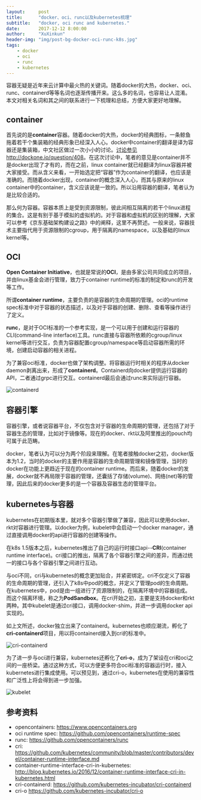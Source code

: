 ```yaml
---
layout:     post
title:      "docker、oci、runc以及kubernetes梳理"
subtitle:   "docker, oci runc and kubernetes."
date:       2017-12-12 8:00:00
author:     "XuXinkun"
header-img: "img/post-bg-docker-oci-runc-k8s.jpg"
tags:
    - docker
    - oci
    - runc
    - kubernetes
---
```



容器无疑是近年来云计算中最火热的关键词。随着docker的大热，docker、oci、runc、containerd等等名词也逐渐传播开来。这么多的名词，也容易让人混淆。本文对相关名词和其之间的联系进行一下梳理和总结，方便大家更好地理解。

## container

首先说的是**container**容器。随着docker的大热，docker的经典图标，一条鲸鱼拖着若干个集装箱的经典形象已经深入人心。docker中container的翻译是译为容器还是集装箱，中文社区做过一次小小的讨论。[讨论参见http://dockone.io/question/408](http://dockone.io/question/408)。在这次讨论中，笔者的意见是container并不是docker出现了才有的，而在之前，linux container就已经翻译为linux容器并被大家接受。而从含义来看，一开始选定把“容器”作为container的翻译，也应该是准确的。而随着docker出现，container的概念深入人心，而其与原来的linux container中的container，含义应该说是一致的。所以沿用容器的翻译，笔者认为是比较合适的。

那么何为容器。容器本质上是受到资源限制，彼此间相互隔离的若干个linux进程的集合。这是有别于基于模拟的虚拟机的。对于容器和虚拟机的区别的理解，大家可以参考《京东基础架构建设之路》中的阐释，这里不再赘述。一般来说，容器技术主要指代用于资源限制的cgroup，用于隔离的namespace，以及基础的linux kernel等。

## OCI

**Open Container Initiative**，也就是常说的**OCI**，是由多家公司共同成立的项目，并由linux基金会进行管理，致力于container runtime的标准的制定和runc的开发等工作。

所谓**container runtime**，主要负责的是容器的生命周期的管理。oci的runtime spec标准中对于容器的状态描述，以及对于容器的创建、删除、查看等操作进行了定义。

**runc**，是对于OCI标准的一个参考实现，是一个可以用于创建和运行容器的CLI(command-line interface)工具。runc直接与容器所依赖的cgroup/linux kernel等进行交互，负责为容器配置cgroup/namespace等启动容器所需的环境，创建启动容器的相关进程。

为了兼容oci标准，docker也做了架构调整。将容器运行时相关的程序从docker daemon剥离出来，形成了**containerd**。Containerd向docker提供运行容器的API，二者通过grpc进行交互。containerd最后会通过runc来实际运行容器。

![containerd](https://xuxinkun.github.io/img/docker-oci-runc-k8s/containerd.png)

## 容器引擎

容器引擎，或者说容器平台，不仅包含对于容器的生命周期的管理，还包括了对于容器生态的管理，比如对于镜像等。现在的docker、rkt以及阿里推出的pouch均可属于此范畴。

docker，笔者认为可以分为两个阶段来理解。在笔者接触docker之初，docker版本为1.2，当时的docker的主要作用是容器的生命周期管理和镜像管理，当时的docker在功能上更趋近于现在的container runtime。而后来，随着docker的发展，docker就不再局限于容器的管理，还囊括了存储(volume)、网络(net)等的管理，因此后来的docker更多的是一个容器及容器生态的管理平台。


## kubernetes与容器

kubernetes在初期版本里，就对多个容器引擎做了兼容，因此可以使用docker、rkt对容器进行管理。以docker为例，kubelet中会启动一个docker manager，通过直接调用docker的api进行容器的创建等操作。

在k8s 1.5版本之后，kubernetes推出了自己的运行时接口api--**CRI**(container runtime interface)。cri接口的推出，隔离了各个容器引擎之间的差异，而通过统一的接口与各个容器引擎之间进行互动。

与oci不同，cri与kubernetes的概念更加贴合，并紧密绑定。cri不仅定义了容器的生命周期的管理，还引入了k8s中pod的概念，并定义了管理pod的生命周期。在kubernetes中，pod是由一组进行了资源限制的，在隔离环境中的容器组成。而这个隔离环境，称之为**PodSandbox**。在cri开始之初，主要是支持docker和rkt两种。其中kubelet是通过cri接口，调用docker-shim，并进一步调用docker api实现的。

如上文所述，docker独立出来了containerd。kubernetes也顺应潮流，孵化了**cri-containerd**项目，用以将containerd接入到cri的标准中。

![cri-containerd](https://xuxinkun.github.io/img/docker-oci-runc-k8s/cri-containerd.png)

为了进一步与oci进行兼容，kubernetes还孵化了**cri-o**，成为了架设在cri和oci之间的一座桥梁。通过这种方式，可以方便更多符合oci标准的容器运行时，接入kubernetes进行集成使用。可以预见到，通过cri-o，kubernetes在使用的兼容性和广泛性上将会得到进一步加强。

![kubelet](https://xuxinkun.github.io/img/docker-oci-runc-k8s/kubelet.png)



## 参考资料

- opencontainers: https://www.opencontainers.org
- oci runtime spec: https://github.com/opencontainers/runtime-spec
- runc: https://github.com/opencontainers/runc
- cri: https://github.com/kubernetes/community/blob/master/contributors/devel/container-runtime-interface.md
- container-runtime-interface-cri-in-kubernetes: http://blog.kubernetes.io/2016/12/container-runtime-interface-cri-in-kubernetes.html
- cri-containerd: https://github.com/kubernetes-incubator/cri-containerd
- cri-o https://github.com/kubernetes-incubator/cri-o

